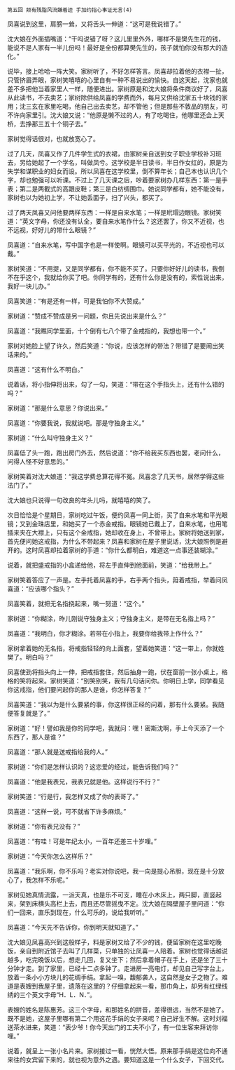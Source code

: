     第五回 颊有残脂风流嫌着迹 手加约指心事证无言(4) 

   凤喜说到这里，肩膀一耸，又将舌头一伸道：“这可是我说错了。”

   沈大娘在外面插嘴道：“干吗说错了呀？这儿里里外外，哪样不是樊先生花的钱，能说不是人家有一半儿份吗！最好是全份都算樊先生的，孩子就怕你没有那大的造化。”

   说毕，接上哈哈一阵大笑。家树听了，不好怎样答言。凤喜却拉着他的衣襟一扯，只管挤眉弄眼，家树笑嘻嘻的心里自有一种不易说出的愉快。自这天起，沈家也就差不多把他当着家里人一样，随便进出。家树原是和沈大娘将条件商议好了，凤喜从此读书，不去卖艺；家树除供给凤喜的学费而外，每月又供给沈家五十块钱的家用；沈三玄在家里吃喝，他自己出去卖艺，却不管他；但是那些不敦品的朋友，可不许向家里引。沈大娘又说：“他原是懒不过的人，有了吃喝住，他哪里还会上天桥，去挣那三五十个铜子去。”

   家树觉得话很对，也就放宽心了。

   过了几天，凤喜又作了几件学生式的衣裙，由家树亲自送到女子职业学校补习班去，另给她起了一个学名，叫做凤兮。这学校是半日读书，半日作女红的，原是为失学和谋职业的妇女而设。所以凤喜在这学校里，倒不算年长；自己本也认识几个字，却也勉强可以听课。不过上了几天课之后，吵着要家树办几样东西：第一是手表；第二是两截式的高跟皮鞋；第三是白纺绸围巾。她说同学都有，她不能没有，家树也以为她初上学，不让她丢面子，扫了兴头，都买了。

   过了两天凤喜又问他要两样东西：一样是自来水笔；一样是玳瑁边眼镜。家树笑道：“英文字母，你还没有认全，要自来水笔作什么？这还罢了，你又不近视，也不远视，好好儿的带什么眼镜？”

   凤喜道：“自来水笔，写中国字也是一样使啊。眼镜可以买平光的，不近视也可以戴。”

   家树笑道：“不用提，又是同学都有，你不能不买了。只要你好好儿的读书，我倒不在乎这个，我就给你买了吧。你同学有的，还有什么你是没有的，索性说出来，我好一块儿办。”

   凤喜笑道：“有是还有一样，可是我怕你不大赞成。”

   家树道：“赞成不赞成是另一问题，你且先说出来是什么？”

   凤喜道：“我瞧同学里面，十个倒有七八个带了金戒指的，我想也带一个。”

   家树对她脸上望了许久，然后笑道：“你说，应该怎样的带法？带错了是要闹出笑话来的。”

   凤喜道：“这有什么不明白。”

   说着话，将小指伸将出来，勾了一勾，笑道：“带在这个手指头上，还有什么错的吗？”

   家树道：“那是什么意思？你说出来。”

   凤喜道：“你要我说，我就说吧。那是守独身主义。”

   家树道：“什么叫守独身主义？”

   凤喜低了头一跑，跑出房门外去，然后说道：“你不给我买东西也罢，老问什么，问得人怪不好意思的。”

   家树笑着对沈大娘道：“我这学费总算花得不冤。凤喜念了几天书，居然学得这些法门了。”

   沈大娘也只说得一句改良的年头儿吗，就嘻嘻的笑了。

   次日恰恰是个星期日，家树吃过午饭，便约凤喜一同上街，买了自来水笔和平光眼镜；又到金珠店里，和她买了一个赤金戒指。眼镜她已戴上了，自来水笔，也用笔插来夹在大襟上，只有这个金戒指，她却收在身上，不曾带上。家树将她送到家，首先便问她这戒指，为什么不带起来？凤喜和家树在屋子里说话，沈大娘照例是避开的。这时凤喜却拉着家树的手道：“你什么都明白，难道这一点事还装糊涂。”

   说着，就把盛戒指的小盒递给他，将左手直伸到他面前，笑道：“给我带上。”

   家树笑着答应了一声是。左手托着凤喜的手，右手两个指头，箝着戒指，举着问凤喜道：“应该哪个指头？”

   凤喜笑着，就把无名指挠起来，嘴一努道：“这个。”

   家树道：“你糊涂，昨儿刚说守独身主义；守独身主义，是带在无名指上吗？”

   凤喜道：“我明白，你才糊涂。若带在小指上，我要你给我带上作什么？”

   家树拿着她的无名指，将戒指轻轻的向上面套，望着她笑道：“这一带上，你就姓樊了。明白吗？”

   凤喜使劲将指头向上一伸，把戒指套住，然后抽身一跑，伏在窗前一张小桌上，格格的笑将起来。家树笑道：“别笑别笑，我有几句话问你。你明日上学，同学看见你这戒指，他们要问起你的那人是谁，你怎样答复？”

   凤喜笑道：“我以为是什么要紧的事，你这样很正经的问着，那有什么要紧。我随便答复就是了。”

   家树道：“好！譬如我是你的同学吧，我就问：嘿！密斯沈啊，手上今天添了一个东西了，那人是谁？”

   凤喜道：“那人就是送戒指给我的人。”

   家树道：“你们是怎样认识的？这恋爱的经过，能告诉我们吗？”

   凤喜道：“他是我表兄，我表兄就是他。这样说行不行？”

   家树笑道：“行是行，我怎样又成了你的表哥了。”

   凤喜道：“这样一说，可不就省下许多麻烦。”

   家树道：“你有表兄没有？”

   凤喜道：“有哇！可是年纪太小，一百年还差三十岁哩。”

   家树道：“今天你怎么这样乐？”

   凤喜道：“我乐啊，你不乐吗？老实对你说吧，我一向是提心吊胆，现在是十分放心了，我怎样不乐呢。”

   家树见她真情流露，一派天真，也是乐不可支，睡在小木床上，两只脚，直竖起来，架到床横头高栏上去，而且还尽管摇曳不定。沈大娘在隔壁屋子里问道：“你们一回来，直乐到现在，什么可乐的，说给我听听。”

   凤喜道：“今天先不告诉你，你到明天就知道了。”

   沈大娘见凤喜高兴到这般样子，料是家树又给了不少的钱，便留家树在这里吃晚饭，亲自到附近馆子去叫了几样菜，只单独的让凤喜一人陪着。家树也觉得话越说越多，吃完晚饭以后，想走几回，复又坐下；然后拿着帽子在手上，还是坐了三十分钟才走。到了家里，已经十二点多钟了。走进房一亮电灯，却见自己写字台上，放着一条小小方块儿的花绸手绢。拿起一嗅，馥郁袭人，这自然是女子之物了。难道是表嫂到我屋子里，遗落在这里的？仔细拿起来一看，那巾角上，却另有红绿线绣的三个英文字母“H．L．N．”。

   表嫂的姓名是陈惠芳。这三个字母，和那姓名的拼音，差得很远，当然不是她了。既不是她，这屋子里哪有第二个用这花手绢的女子来呢？自己好生不解。这时刘福送茶水进来，笑道：“表少爷！你今天出门的工夫不小了，有一位生客来拜访你哩。”

   说着，就呈上一张小名片来。家树接过一看，恍然大悟。原来那手绢是这位向不通来往的女宾留下来的，就也视为意外之遇。要知道这是一个什么女子，下回交代。

